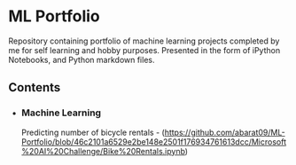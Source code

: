 # ML Portfolio

Repository containing portfolio of machine learning projects completed by me for self learning and hobby purposes. Presented in the form of iPython Notebooks, and Python markdown files.

## Contents

- ### Machine Learning

    Predicting number of bicycle rentals - (https://github.com/abarat09/ML-Portfolio/blob/46c2101a6529e2be148e2501f176934761613dcc/Microsoft%20AI%20Challenge/Bike%20Rentals.ipynb)
